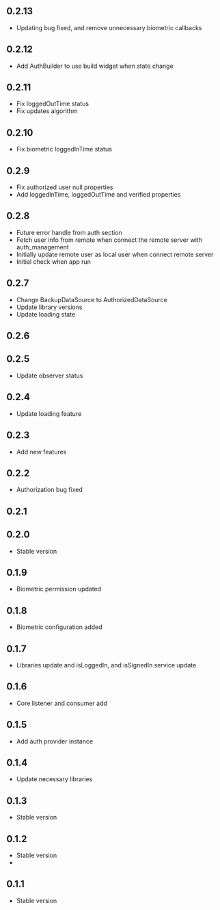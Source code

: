 ## 0.2.13

* Updating bug fixed, and remove unnecessary biometric callbacks

## 0.2.12

* Add AuthBuilder to use build widget when state change

## 0.2.11

* Fix loggedOutTime status
* Fix updates algorithm

## 0.2.10

* Fix biometric loggedInTime status

## 0.2.9

* Fix authorized user null properties
* Add loggedInTime, loggedOutTime and verified properties

## 0.2.8

* Future error handle from auth section
* Fetch user info from remote when connect the remote server with auth_management
* Initially update remote user as local user when connect remote server
* Initial check when app run

## 0.2.7

* Change BackupDataSource to AuthorizedDataSource
* Update library versions
* Update loading state

## 0.2.6

## 0.2.5

* Update observer status

## 0.2.4

* Update loading feature

## 0.2.3

* Add new features

## 0.2.2

* Authorization bug fixed

## 0.2.1

## 0.2.0

* Stable version

## 0.1.9

* Biometric permission updated

## 0.1.8

* Biometric configuration added

## 0.1.7

* Libraries update and isLoggedIn, and isSignedIn service update

## 0.1.6

* Core listener and consumer add

## 0.1.5

* Add auth provider instance

## 0.1.4

* Update necessary libraries

## 0.1.3

* Stable version

## 0.1.2

* Stable version
*

## 0.1.1

* Stable version
